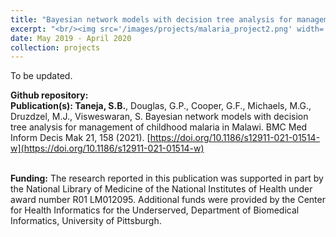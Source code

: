 ```yaml
---
title: "Bayesian network models with decision tree analysis for management of childhood malaria in Malawi"
excerpt: "<br/><img src='/images/projects/malaria_project2.png' width='250'>"
date: May 2019 - April 2020
collection: projects
---
```


To be updated.

**Github repository:**
<br/>**Publication(s): Taneja, S.B.**, Douglas, G.P., Cooper, G.F., Michaels, M.G., Druzdzel, M.J., Visweswaran, S. Bayesian network models with decision tree analysis for management of childhood malaria in Malawi. BMC Med Inform Decis Mak 21, 158 (2021). [https://doi.org/10.1186/s12911-021-01514-w](https://doi.org/10.1186/s12911-021-01514-w)

<br/>**Funding:** The research reported in this publication was supported in part by the National Library of Medicine of the National Institutes of Health under award number R01 LM012095. Additional funds were provided by the Center for Health Informatics for the Underserved, Department of Biomedical Informatics, University of Pittsburgh.
